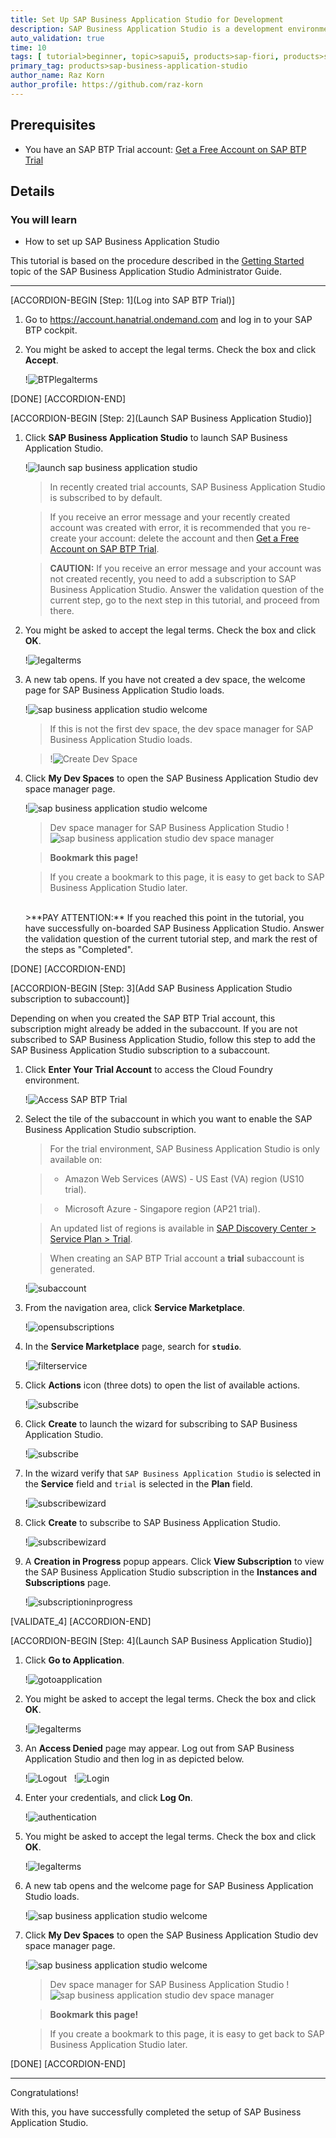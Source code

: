 ```yaml
---
title: Set Up SAP Business Application Studio for Development
description: SAP Business Application Studio is a development environment available on SAP Business Technology Platform. Before you can start developing using SAP Business Application Studio, administrators must perform the required onboarding steps that are described in this tutorial.
auto_validation: true
time: 10
tags: [ tutorial>beginner, topic>sapui5, products>sap-fiori, products>sap-business-technology-platform, products>sap-workflow, software-product-function>sap-cloud-application-programming-model, topic>mobile, products>sap-mobile-cards, products>mobile-development-kit-client]
primary_tag: products>sap-business-application-studio
author_name: Raz Korn
author_profile: https://github.com/raz-korn
---
```


## Prerequisites
 - You have an SAP BTP Trial account: [Get a Free Account on SAP BTP Trial](hcp-create-trial-account)

## Details
### You will learn
  - How to set up SAP Business Application Studio

This tutorial is based on the procedure described in the [Getting Started](https://help.sap.com/viewer/9d1db9835307451daa8c930fbd9ab264/Cloud/en-US/19611ddbe82f4bf2b493283e0ed602e5.html) topic of the SAP Business Application Studio Administrator Guide.

---

[ACCORDION-BEGIN [Step: 1](Log into SAP BTP Trial)]

1. Go to <https://account.hanatrial.ondemand.com> and log in to your SAP BTP cockpit.

2. You might be asked to accept the legal terms. Check the box and click **Accept**.

    !![BTPlegalterms](BTP-Terms-.png)

[DONE]
[ACCORDION-END]

[ACCORDION-BEGIN [Step: 2](Launch SAP Business Application Studio)]

1. Click **SAP Business Application Studio** to launch SAP Business Application Studio.

    !![launch sap business application studio](BTP-Access-AppStudio-.png)

    >In recently created trial accounts, SAP Business Application Studio is subscribed to by default.

    >If you receive an error message and your recently created account was created with error, it is recommended that you re-create your account: delete the account and then [Get a Free Account on SAP BTP Trial](hcp-create-trial-account).

    >**CAUTION:** If you receive an error message and your account was not created recently, you need to add a subscription to SAP Business Application Studio. Answer the validation question of the current step, go to the next step in this tutorial, and proceed from there.

2. You might be asked to accept the legal terms. Check the box and click **OK**.

    !![legalterms](AppStudio-Terms-.png)

3. A new tab opens. If you have not created a dev space, the welcome page for SAP Business Application Studio loads.

    !![sap business application studio welcome](BAS-Welcome--.png)

    >If this is not the first dev space, the dev space manager for SAP Business Application Studio loads.

    >!![Create Dev Space](BAS-Dev-Space-Manager-Empty-.png)

4. Click **My Dev Spaces** to open the SAP Business Application Studio dev space manager page.

    !![sap business application studio welcome](BAS-Welcome-.png)

    >Dev space manager for SAP Business Application Studio
    >!![sap business application studio dev space manager](BAS-Dev-Space-Manager-Empty-.png)

    >**Bookmark this page!**

    >If you create a bookmark to this page, it is easy to get back to SAP Business Application Studio later.

    <br>
    >**PAY ATTENTION:** If you reached this point in the tutorial, you have successfully on-boarded SAP Business Application Studio. Answer the validation question of the current tutorial step, and mark the rest of the steps as "Completed".

[DONE]
[ACCORDION-END]

[ACCORDION-BEGIN [Step: 3](Add SAP Business Application Studio subscription to subaccount)]

Depending on when you created the SAP BTP Trial account, this subscription might already be added in the subaccount. If you are not subscribed to SAP Business Application Studio, follow this step to add the SAP Business Application Studio subscription to a subaccount.

1. Click **Enter Your Trial Account** to access the Cloud Foundry environment.

    !![Access SAP BTP Trial](BTP-Access-AppStudio--.png)

2. Select the tile of the subaccount in which you want to enable the SAP Business Application Studio subscription.

    >For the trial environment, SAP Business Application Studio is only available on:

    > - Amazon Web Services (AWS) - US East (VA) region (US10 trial).

    > - Microsoft Azure - Singapore region (AP21 trial).

    >An updated list of regions is available in [SAP Discovery Center > Service Plan > Trial](https://discovery-center.cloud.sap/#/serviceCatalog/business-application-studio?tab=service_plan&licenseModel=free).

    >When creating an SAP BTP Trial account a **trial** subaccount is generated.

    !![subaccount](Cockpit-Select-Subaccount-.png)

3. From the navigation area, click **Service Marketplace**.

    !![opensubscriptions](Cockpit-Navigate-to-Subscriptions-.png)

4. In the **Service Marketplace** page, search for **`studio`**.

    !![filterservice](Cockpit-Filter-and-Select-AppStudio-Subscription-.png)

5. Click **Actions** icon (three dots) to open the list of available actions.

    !![subscribe](Cockpit-Subscribe-.png)

6. Click **Create** to launch the wizard for subscribing to SAP Business Application Studio.

    !![subscribe](Cockpit-Subscribe-2-.png)

7. In the wizard verify that `SAP Business Application Studio` is selected in the **Service** field and `trial` is selected in the **Plan** field.

    !![subscribewizard](Cockpit-Create-Service-Wizard-.png)

8. Click **Create** to subscribe to SAP Business Application Studio.

    !![subscribewizard](Cockpit-Create-Service-Wizard--.png)

9. A **Creation in Progress** popup appears. Click **View Subscription** to view the SAP Business Application Studio subscription in the **Instances and Subscriptions** page.

    !![subscriptioninprogress](Cockpit-Subscription-in-Progress-.png)

[VALIDATE_4]
[ACCORDION-END]

[ACCORDION-BEGIN [Step: 4](Launch SAP Business Application Studio)]

1. Click **Go to Application**.

    !![gotoapplication](Cockpit-Go-to-Application-.png)

2. You might be asked to accept the legal terms. Check the box and click **OK**.

    !![legalterms](AppStudio-Terms-.png)

3. An **Access Denied** page may appear. Log out from SAP Business Application Studio and then log in as depicted below.

    !![Logout](AppStudio-Access-Denied-Logout-.png)
    &nbsp;
    !![Login](AppStudio-Access-Denied-Login-.png)

4. Enter your credentials, and click **Log On**.

    !![authentication](AppStudio-Authentication-.png)

5. You might be asked to accept the legal terms. Check the box and click **OK**.

    !![legalterms](AppStudio-Terms-.png)

6. A new tab opens and the welcome page for SAP Business Application Studio loads.

    !![sap business application studio welcome](BAS-Welcome--.png)

7. Click **My Dev Spaces** to open the SAP Business Application Studio dev space manager page.

    !![sap business application studio welcome](BAS-Welcome-.png)

    >Dev space manager for SAP Business Application Studio
    >!![sap business application studio dev space manager](BAS-Dev-Space-Manager-Empty-.png)

    >**Bookmark this page!**

    >If you create a bookmark to this page, it is easy to get back to SAP Business Application Studio later.

[DONE]
[ACCORDION-END]

---

Congratulations!

With this, you have successfully completed the setup of SAP Business Application Studio.
